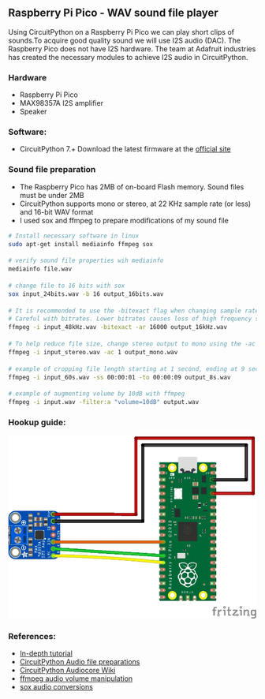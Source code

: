 ## Raspberry Pi Pico - WAV sound file player

Using CircuitPython on a Raspberry Pi Pico we can play short clips of sounds.To acquire good quality sound we will use I2S audio (DAC). The Raspberry Pico does not have I2S hardware. The team at Adafruit industries has created the necessary modules to achieve I2S audio in CircuitPython. 

### Hardware
- Raspberry Pi Pico
- MAX98357A I2S amplifier
- Speaker

### Software:
- CircuitPython 7.+ Download the latest firmware at the [official site](https://circuitpython.org/board/raspberry_pi_pico/)

### Sound file preparation

- The Raspberry Pico has 2MB of on-board Flash memory. Sound files must be under 2MB
- CircuitPython supports mono or stereo, at 22 KHz sample rate (or less) and 16-bit WAV format 
- I used sox and ffmpeg to prepare modifications of my sound file

```bash
# Install necessary software in linux
sudo apt-get install mediainfo ffmpeg sox

# verify sound file properties wih mediainfo
mediainfo file.wav

# change file to 16 bits with sox
sox input_24bits.wav -b 16 output_16bits.wav

# It is recommended to use the -bitexact flag when changing sample rates or file lengths
# Careful with bitrates. Lower bitrates causes loss of high frequency sounds
ffmpeg -i input_48kHz.wav -bitexact -ar 16000 output_16kHz.wav

# To help reduce file size, change stereo output to mono using the -ac flag
ffmpeg -i input_stereo.wav -ac 1 output_mono.wav

# example of cropping file length starting at 1 second, ending at 9 seconds
ffmpeg -i input_60s.wav -ss 00:00:01 -to 00:00:09 output_8s.wav

# example of augmenting volume by 10dB with ffmpeg
ffmpeg -i input.wav -filter:a "volume=10dB" output.wav

```

### Hookup guide:

![schematic](circuit.jpg)

### References:
- [In-depth tutorial](https://www.recantha.co.uk/blog/?p=20950)
- [CircuitPython Audio file preparations](https://learn.adafruit.com/circuitpython-essentials/circuitpython-audio-out#play-a-wave-file)
- [CircuitPython Audiocore Wiki](https://circuitpython.readthedocs.io/en/latest/shared-bindings/audiocore/index.html#audiocore.WaveFile)
- [ffmpeg audio volume manipulation](https://trac.ffmpeg.org/wiki/AudioVolume)
- [sox audio conversions](https://www.nesono.com/node/275)
